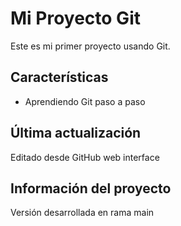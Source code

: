 # Mi Proyecto Git
Este es mi primer proyecto usando Git.

## Características
- Aprendiendo Git paso a paso
  
## Última actualización
Editado desde GitHub web interface

## Información del proyecto
Versión desarrollada en rama main
